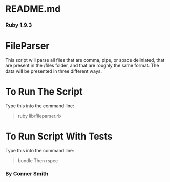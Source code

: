 # README.md
### Ruby 1.9.3

# FileParser
This script will parse all files that are comma, pipe, or space deliniated, that are present in the /files folder, and that are roughly the same format. The data will be presented in three different ways.

# To Run The Script
Type this into the command line:
> ruby lib/fileparser.rb

# To Run Script With Tests
Type this into the command line:
> bundle
Then
> rspec

### By Conner Smith

